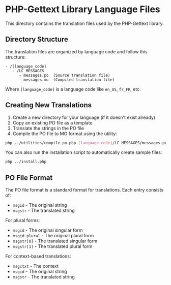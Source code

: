 # PHP-Gettext Library Language Files

This directory contains the translation files used by the PHP-Gettext library.

## Directory Structure

The translation files are organized by language code and follow this structure:

```
- /[language_code]
   - /LC_MESSAGES
      - messages.po  (Source translation file)
      - messages.mo  (Compiled translation file)
```

Where `[language_code]` is a language code like `en_US`, `fr_FR`, etc.

## Creating New Translations

1. Create a new directory for your language (if it doesn't exist already)
2. Copy an existing PO file as a template
3. Translate the strings in the PO file
4. Compile the PO file to MO format using the utility:

```bash
php ../utilities/compile_po.php [language_code]/LC_MESSAGES/messages.po [language_code]/LC_MESSAGES/messages.mo
```

You can also run the installation script to automatically create sample files:

```bash
php ../install.php
```

## PO File Format

The PO file format is a standard format for translations. Each entry consists of:

- `msgid` - The original string
- `msgstr` - The translated string

For plural forms:

- `msgid` - The original singular form
- `msgid_plural` - The original plural form
- `msgstr[0]` - The translated singular form
- `msgstr[1]` - The translated plural form

For context-based translations:

- `msgctxt` - The context
- `msgid` - The original string
- `msgstr` - The translated string 